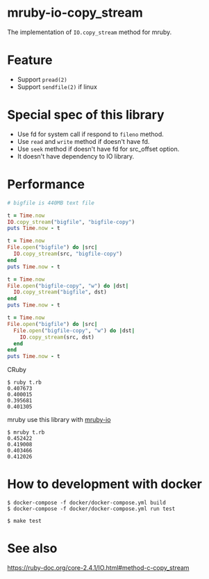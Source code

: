 mruby-io-copy_stream
=====

The implementation of `IO.copy_stream` method for mruby.

# Feature

- Support `pread(2)`
- Support `sendfile(2)` if linux

# Special spec of this library

- Use fd for system call if respond to `fileno` method.
- Use `read` and `write` method if doesn't have fd.
- Use `seek` method if doesn't have fd for src_offset option.
- It doesn't have dependency to IO library.

# Performance

```rb
# bigfile is 440MB text file

t = Time.now
IO.copy_stream("bigfile", "bigfile-copy")
puts Time.now - t

t = Time.now
File.open("bigfile") do |src|
  IO.copy_stream(src, "bigfile-copy")
end
puts Time.now - t

t = Time.now
File.open("bigfile-copy", "w") do |dst|
  IO.copy_stream("bigfile", dst)
end
puts Time.now - t

t = Time.now
File.open("bigfile") do |src|
  File.open("bigfile-copy", "w") do |dst|
    IO.copy_stream(src, dst)
  end
end
puts Time.now - t
```

CRuby

```
$ ruby t.rb
0.407673
0.400015
0.395681
0.401305
```

mruby use this library with [mruby-io](https://github.com/iij/mruby-io)

```
$ mruby t.rb
0.452422
0.419008
0.403466
0.412026
```

# How to development with docker

```
$ docker-compose -f docker/docker-compose.yml build
$ docker-compose -f docker/docker-compose.yml run test
```

```
$ make test
```

# See also

https://ruby-doc.org/core-2.4.1/IO.html#method-c-copy_stream
